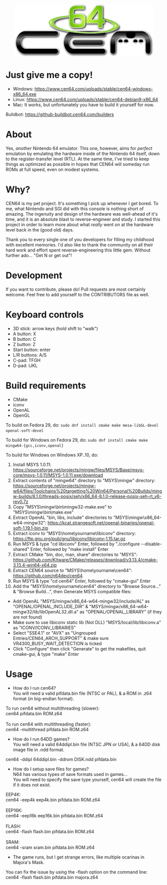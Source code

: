 <p align="center">
  <img src="/assets/logo.png" />
</p>

# Just give me a copy!
* Windows: https://www.cen64.com/uploads/stable/cen64-windows-x86_64.exe
* Linux: https://www.cen64.com/uploads/stable/cen64-debian9-x86_64
* Mac: It works, but unfortunately you have to build it yourself for now.

Buildbot: https://github-buildbot.cen64.com/builders

# About

Yes, _another_ Nintendo 64 emulator. This one, however, aims for _perfect_
emulation by emulating the hardware inside of the Nintendo 64 itself, down
to the register-transfer level (RTL). At the same time, I've tried to keep
things as optimized as possible in hopes that CEN64 will someday run ROMs at
full speed, even on modest systems.

# Why?

CEN64 is my pet project. It's something I pick up whenever I get bored. To me,
what Nintendo and SGI did with this console is nothing short of amazing. The
ingenuity and design of the hardware was well-ahead of it's time, and it is
an absolute blast to reverse-engineer and study. I started this project in
order to learn more about what _really_ went on at the hardware level back in
the (good old) days.

Thank you to every single one of you developers for filling my childhood
with excellent memories. I'd also like to thank the community on all their
hard work and effort spent reverse-engineering this little gem. Without
further ado... "Get N or get out"!

# Development

If you want to contribute, please do! Pull requests are most certainly
welcome. Feel free to add yourself to the CONTRIBUTORS file as well.

# Keyboard controls

* 3D stick:       arrow keys (hold shift to "walk")
* A button:       X
* B button:       C
* Z button:       Z
* Start button:   enter
* L/R buttons:    A/S
* C-pad:          TFGH
* D-pad:          IJKL

# Build requirements

* CMake
* iconv
* OpenAL
* OpenGL

To build on Fedora 29, do: `sudo dnf install cmake make mesa-libGL-devel openal-soft-devel`

To build for Windows on Fedora 29, do: `sudo dnf install cmake make mingw64-{gcc,iconv,openal}`

To build for Windows on Windows XP..10, do:
1. Install MSYS 1.0.11: https://sourceforge.net/projects/mingw/files/MSYS/Base/msys-core/msys-1.0.11/MSYS-1.0.11.exe/download
2. Extract contents of "mingw64" directory to "MSYS\mingw" directory: https://sourceforge.net/projects/mingw-w64/files/Toolchains%20targetting%20Win64/Personal%20Builds/mingw-builds/8.1.0/threads-posix/seh/x86_64-8.1.0-release-posix-seh-rt_v6-rev0.7z
3. Copy "MSYS\mingw\bin\mingw32-make.exe" to "MSYS\mingw\bin\make.exe"
4. Extract OpenAL "bin, libs, include" directories to "MSYS\mingw\x86_64-w64-mingw32\": https://kcat.strangesoft.net/openal-binaries/openal-soft-1.19.1-bin.zip
5. Extract iconv to "MSYS\home\yourname\libiconv" directory: https://ftp.gnu.org/pub/gnu/libiconv/libiconv-1.15.tar.gz
6. Run MSYS & type "cd libiconv" Enter, followed by "./configure --disable-shared" Enter, followed by "make install" Enter
7. Extract CMake "bin, doc, man, share" directories to "MSYS\": https://github.com/Kitware/CMake/releases/download/v3.13.4/cmake-3.13.4-win64-x64.zip
8. Extract CEN64 source to "MSYS\home\yourname\cen64": https://github.com/n64dev/cen64
9. Run MSYS & type "cd cen64" Enter, followed by "cmake-gui" Enter
10. Add the "MSYS\home\yourname\cen64" directory to "Browse Source..." & "Browse Build...", then Generate MSYS compatible files:
* Add OpenAL "MSYS/mingw/x86_64-w64-mingw32/include/AL" as "OPENAL/OPENAL_INCLUDE_DIR" & "MSYS/mingw/x86_64-w64-mingw32/lib/libOpenAL32.dll.a" as "OPENAL/OPENAL_LIBRARY" (if they are not found)
* Make sure to use libiconv static lib (Not DLL) "MSYS/local/lib/libiconv.a" as "ICONV/ICONV_LIBRARIES"
* Select "SSE4.1" or "AVX" as "Ungrouped Entries/CEN64_ARCH_SUPPORT" & make sure VR4300_BUSY_WAIT_DETECTION is ticked
* Click "Configure" then click "Generate" to get the makefiles, quit cmake-gui, & type "make" Enter

# Usage

* How do I run cen64?<br />
You will need a valid pifdata.bin file (NTSC or PAL), & a ROM in .z64 format (in big-endian format).<br />

To run cen64 without multithreading (slower):<br />
cen64 pifdata.bin ROM.z64<br />
<br />
To run cen64 with multithreading (faster):<br />
cen64 -multithread pifdata.bin ROM.z64<br />

* How do I run 64DD games?<br />
You will need a valid 64ddipl.bin file (NTSC JPN or USA), & a 64DD disk image file in .ndd format.<br />

cen64 -ddipl 64ddipl.bin -ddrom DISK.ndd pifdata.bin<br />

* How do I setup save files for games?<br />
N64 has various types of save formats used in games...<br />
You will need to specify the save type yourself, cen64 will create the file if it does not exist.<br />

EEP4K:<br />
cen64 -eep4k eep4k.bin pifdata.bin ROM.z64<br />
<br />
EEP16K:<br />
cen64 -eep16k eep16k.bin pifdata.bin ROM.z64<br />
<br />
FLASH:<br />
cen64 -flash flash.bin pifdata.bin ROM.z64<br />
<br />
SRAM:<br />
cen64 -sram sram.bin pifdata.bin ROM.z64<br />

* The game runs, but I get strange errors, like multiple ocarinas in Majora's Mask.<br />

You can fix the issue by using the -flash option on the command line:<br />
cen64 -flash flash.bin pifdata.bin majora.z64
